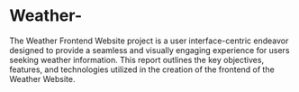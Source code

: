 # Weather-
The Weather Frontend Website project is a user interface-centric endeavor designed to provide a seamless and visually engaging experience for users seeking weather information. This report outlines the key objectives, features, and technologies utilized in the creation of the frontend of the Weather Website.

